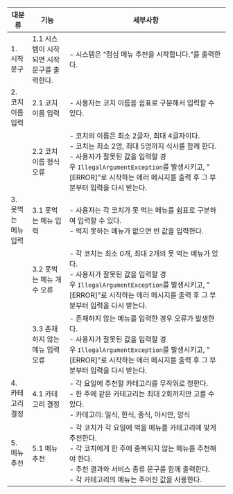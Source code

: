 | 대분류          | 기능                         | 세부사항                                                                                                                                                                          |
|--------------|----------------------------|-------------------------------------------------------------------------------------------------------------------------------------------------------------------------------|
| 1. 시작 문구     | 1.1 시스템이 시작되면 시작 문구를 출력한다. | - 시스템은 “점심 메뉴 추천을 시작합니다.”를 출력한다.                                                                                                                                              |
| 2. 코치 이름 입력  | 2.1 코치 이름 입력               | - 사용자는 코치 이름을 쉼표로 구분해서 입력할 수 있다.                                                                                                                                              |
|              | 2.2 코치 이름 형식 오류            | - 코치의 이름은 최소 2글자, 최대 4글자이다.<br/> - 코치는 최소 2명, 최대 5명까지 식사를 함께 한다.<br/> - 사용자가 잘못된 값을 입력할 경우 `IllegalArgumentException`를 발생시키고, "[ERROR]"로 시작하는 에러 메시지를 출력 후 그 부분부터 입력을 다시 받는다. |
| 3. 못먹는 메뉴 입력 | 3.1 못먹는 메뉴 입력              | - 사용자는 각 코치가 못 먹는 메뉴를 쉼표로 구분하여 입력할 수 있다.<br/> - 먹지 못하는 메뉴가 없으면 빈 값을 입력한다.                                                                                                     |
|              | 3.2 못먹는 메뉴 개수 오류           | - 각 코치는 최소 0개, 최대 2개의 못 먹는 메뉴가 있다.<br/> - 사용자가 잘못된 값을 입력할 경우 `IllegalArgumentException`를 발생시키고, "[ERROR]"로 시작하는 에러 메시지를 출력 후 그 부분부터 입력을 다시 받는다.                               |
|              | 3.3 존재하지 않는 메뉴 입력 오류       | - 존재하지 않는 메뉴를 입력한 경우 오류가 발생한다.<br/> - 사용자가 잘못된 값을 입력할 경우 `IllegalArgumentException`를 발생시키고, "[ERROR]"로 시작하는 에러 메시지를 출력 후 그 부분부터 입력을 다시 받는다.                                   |
| 4. 카테고리 결정   | 4.1 카테고리 결정                | - 각  요일에 추천할 카테고리를 무작위로 정한다.<br/> - 한 주에 같은 카테고리는 최대 2회까지만 고를 수 있다.<br/> - 카테고리: 일식, 한식, 중식, 아시안, 양식                                                                          |
| 5. 메뉴 추천     | 5.1 메뉴 추천                  | - 각 코치가 각 요일에 먹을 메뉴를 카테고리에 맞게 추천한다.<br/> - 각 코치에게 한 주에 중복되지 않는 메뉴를 추천해야 한다.<br/> - 추천 결과와 서비스 종류 문구를 함께 출력한다.<br/> - 각 카테고리의 메뉴는 주어진 값을 사용한다.                                 |
